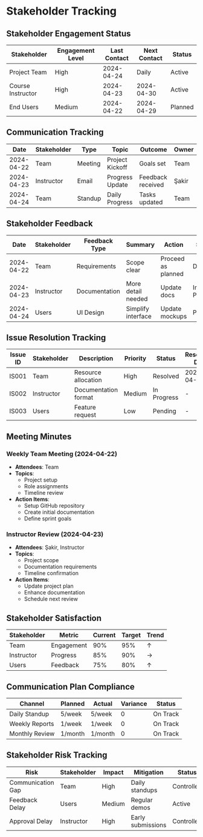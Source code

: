# Stakeholder Tracking

## Stakeholder Engagement Status

| Stakeholder | Engagement Level | Last Contact | Next Contact | Status |
|------------|-----------------|--------------|--------------|--------|
| Project Team | High | 2024-04-24 | Daily | Active |
| Course Instructor | High | 2024-04-23 | 2024-04-30 | Active |
| End Users | Medium | 2024-04-22 | 2024-04-29 | Planned |

## Communication Tracking

| Date | Stakeholder | Type | Topic | Outcome | Owner |
|------|------------|------|-------|---------|-------|
| 2024-04-22 | Team | Meeting | Project Kickoff | Goals set | Team |
| 2024-04-23 | Instructor | Email | Progress Update | Feedback received | Şakir |
| 2024-04-24 | Team | Standup | Daily Progress | Tasks updated | Team |

## Stakeholder Feedback

| Date | Stakeholder | Feedback Type | Summary | Action | Status |
|------|------------|---------------|---------|--------|--------|
| 2024-04-22 | Team | Requirements | Scope clear | Proceed as planned | Done |
| 2024-04-23 | Instructor | Documentation | More detail needed | Update docs | In Progress |
| 2024-04-24 | Users | UI Design | Simplify interface | Update mockups | Planned |

## Issue Resolution Tracking

| Issue ID | Stakeholder | Description | Priority | Status | Resolution Date |
|----------|------------|-------------|----------|--------|-----------------|
| IS001 | Team | Resource allocation | High | Resolved | 2024-04-22 |
| IS002 | Instructor | Documentation format | Medium | In Progress | - |
| IS003 | Users | Feature request | Low | Pending | - |

## Meeting Minutes

### Weekly Team Meeting (2024-04-22)
- **Attendees**: Team
- **Topics**:
  - Project setup
  - Role assignments
  - Timeline review
- **Action Items**:
  - Setup GitHub repository
  - Create initial documentation
  - Define sprint goals

### Instructor Review (2024-04-23)
- **Attendees**: Şakir, Instructor
- **Topics**:
  - Project scope
  - Documentation requirements
  - Timeline confirmation
- **Action Items**:
  - Update project plan
  - Enhance documentation
  - Schedule next review

## Stakeholder Satisfaction

| Stakeholder | Metric | Current | Target | Trend |
|------------|--------|---------|--------|-------|
| Team | Engagement | 90% | 95% | ↑ |
| Instructor | Progress | 85% | 90% | → |
| Users | Feedback | 75% | 80% | ↑ |

## Communication Plan Compliance

| Channel | Planned | Actual | Variance | Status |
|---------|---------|--------|----------|--------|
| Daily Standup | 5/week | 5/week | 0 | On Track |
| Weekly Reports | 1/week | 1/week | 0 | On Track |
| Monthly Review | 1/month | 1/month | 0 | On Track |

## Stakeholder Risk Tracking

| Risk | Stakeholder | Impact | Mitigation | Status |
|------|------------|--------|------------|--------|
| Communication Gap | Team | High | Daily standups | Controlled |
| Feedback Delay | Users | Medium | Regular demos | Active |
| Approval Delay | Instructor | High | Early submissions | Controlled | 
